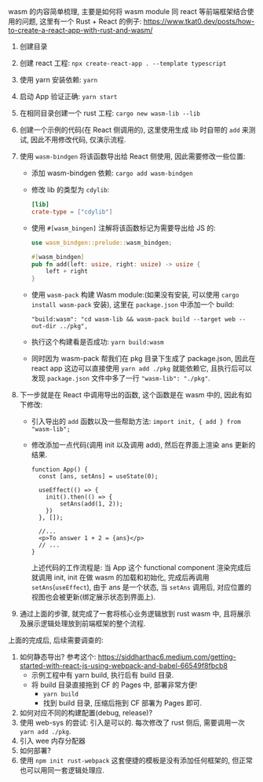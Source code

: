 
wasm 的内容简单梳理, 主要是如何将 wasm module 同 react 等前端框架结合使用的问题, 这里有一个 Rust + React 的例子: https://www.tkat0.dev/posts/how-to-create-a-react-app-with-rust-and-wasm/

1. 创建目录
1. 创建 react 工程: `npx create-react-app . --template typescript`
1. 使用 yarn 安装依赖: `yarn`
1. 启动 App 验证正确: `yarn start`
1. 在相同目录创建一个 rust 工程: `cargo new wasm-lib --lib`
1. 创建一个示例的代码(在 React 侧调用的), 这里使用生成 lib 时自带的 `add` 来测试, 因此不用修改代码, 仅演示流程.
1. 使用 `wasm-bindgen` 将该函数导出给 React 侧使用, 因此需要修改一些位置:
    - 添加 wasm-bindgen 依赖: `cargo add wasm-bindgen`
    - 修改 lib 的类型为 `cdylib`: 

        ```toml
        [lib]
        crate-type = ["cdylib"]
        ```

    - 使用 `#[wasm_bingen]` 注解将该函数标记为需要导出给 JS 的:

        ```rust
        use wasm_bindgen::prelude::wasm_bindgen;

        #[wasm_bindgen]
        pub fn add(left: usize, right: usize) -> usize {
            left + right
        }
        ```

    - 使用 `wasm-pack` 构建 Wasm module:(如果没有安装, 可以使用 `cargo install wasm-pack` 安装), 这里在 `package.json` 中添加一个 build:

        ```
        "build:wasm": "cd wasm-lib && wasm-pack build --target web --out-dir ../pkg",
        ```
    
    - 执行这个构建看是否成功: `yarn build:wasm`
    - 同时因为 wasm-pack 帮我们在 pkg 目录下生成了 package.json, 因此在 react app 这边可以直接使用 `yarn add ./pkg` 就能依赖它, 且执行后可以发现 `package.json` 文件中多了一行 `"wasm-lib": "./pkg"`.
1. 下一步就是在 React 中调用导出的函数, 这个函数是在 wasm 中的, 因此有如下修改:
    - 引入导出的 `add` 函数以及一些帮助方法: `import init, { add } from "wasm-lib";`
    - 修改添加一点代码(调用 init 以及调用 add), 然后在界面上渲染 ans 更新的结果.

        ```tsx
        function App() {
          const [ans, setAns] = useState(0);

          useEffect(() => {
            init().then(() => {
                setAns(add(1, 2));
            })
          }, []);

          //...
          <p>To answer 1 + 2 = {ans}</p>
          // ...
        }
        ```

        上述代码的工作流程是: 当 App 这个 functional component 渲染完成后就调用 init, init 在做 wasm 的加载和初始化, 完成后再调用 `setAns`(`useEffect`), 由于 ans 是一个状态, 当 `setAns` 调用后, 对应位置的视图也会被更新(绑定展示状态到界面上).

1. 通过上面的步骤, 就完成了一套将核心业务逻辑放到 rust wasm 中, 且将展示及展示逻辑处理放到前端框架的整个流程.

上面的完成后, 后续需要调查的:

1. 如何静态导出? 参考这个: https://siddharthac6.medium.com/getting-started-with-react-js-using-webpack-and-babel-66549f8fbcb8
    - 示例工程中有 yarn build, 执行后有 build 目录.
    - 将 build 目录直接拖到 CF 的 Pages 中, 部署非常方便!
        - `yarn build`
        - 找到 build 目录, 压缩后拖到 CF 部署为 Pages 即可.
1. 如何对应不同的构建配置(debug, release)?
1. 使用 web-sys 的尝试: 引入是可以的. 每次修改了 rust 侧后, 需要调用一次 `yarn add ./pkg`.
1. 引入 wee 内存分配器
1. 如何部署?
1. 使用 `npm init rust-webpack` 这套便捷的模板是没有添加任何框架的, 但正常也可以用同一套逻辑处理应.